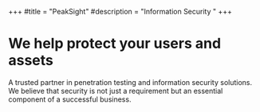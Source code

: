 +++
#title = "PeakSight"
#description = "Information Security "
+++


#
# We help protect your users and assets

A trusted partner in penetration testing and information security solutions. We believe that security is not just a requirement but an essential component of a successful business.
